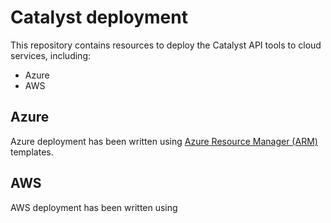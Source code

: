 # Catalyst deployment

This repository contains resources to deploy the Catalyst API tools to cloud services, including:

- Azure
- AWS

## Azure

Azure deployment has been written using [Azure Resource Manager (ARM)](https://learn.microsoft.com/en-us/azure/azure-resource-manager/templates/overview) templates.


## AWS

AWS deployment has been written using 